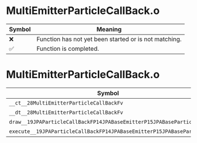# MultiEmitterParticleCallBack.o
| Symbol | Meaning 
| ------------- | ------------- 
| :x: | Function has not yet been started or is not matching. 
| :white_check_mark: | Function is completed. 


# MultiEmitterParticleCallBack.o
| Symbol | Decompiled? |
| ------------- | ------------- |
| `__ct__28MultiEmitterParticleCallBackFv` | :x: |
| `__dt__28MultiEmitterParticleCallBackFv` | :x: |
| `draw__19JPAParticleCallBackFP14JPABaseEmitterP15JPABaseParticle` | :x: |
| `execute__19JPAParticleCallBackFP14JPABaseEmitterP15JPABaseParticle` | :x: |
